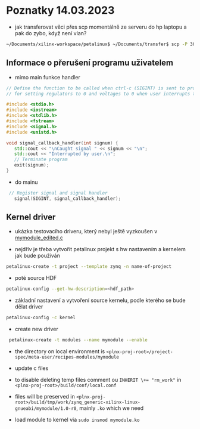 # Poznatky 14.03.2023

- jak transferovat věci přes scp momentálně ze serveru do hp laptopu a pak do zybo, když není vlan?

```bash
~/Documents/xilinx-workspace/petalinux$ ~/Documents/transfer$ scp -P 3033 petr@edhil.feld.cvut.cz:~/Documents/xilinx-workspace/vitis-workspace/dp/zybo-register_system/Hardware/package/sd_card/{\BOOT.BIN,binary_container_1.xclbin,image.ub,zybo-register\} .
```

## Informace o přerušení programu uživatelem

- mimo main funkce handler

```c++
// Define the function to be called when ctrl-c (SIGINT) is sent to process
// for setting regulators to 0 and voltages to 0 when user interrupts the program

#include <stdio.h>
#include <iostream>
#include <stdlib.h>
#include <fstream>
#include <signal.h>
#include <unistd.h>

void signal_callback_handler(int signum) {
   std::cout << "\nCaught signal " << signum << "\n";
   std::cout << "Interrupted by user.\n";
   // Terminate program
   exit(signum);
}

```

- do mainu

```c++
 // Register signal and signal handler
   signal(SIGINT, signal_callback_handler);
```

## Kernel driver

- ukázka testovacího driveru, který nebyl ještě vyzkoušen v [mymodule_edited.c](./code/20230314/mymodule_edited.c)

- nejdřív je třeba vytvořit petalinux projekt s hw nastavením a kernelem jak bude používán

```bash
petalinux-create -t project --template zynq -n name-of-project
```

- poté source HDF

```bash
petalinux-config --get-hw-description=<hdf_path>
```

- základní nastavení a vytvoření source kernelu, podle kterého se bude dělat driver

```bash
petalinux-config -c kernel
```

- create new driver

```bash
 petalinux-create -t modules --name mymodule --enable
```

- the directory on local environment is `<plnx-proj-root>/project-spec/meta-user/recipes-modules/mymodule`
- update c files
- to disable deleting temp files comment ou `INHERIT \+= "rm_work"` in `<plnx-proj-root>/build/conf/local.conf`
- files will be preserved in `<plnx-proj-root>/build/tmp/work/zynq_generic-xilinx-linux-gnueabi/mymodule/1.0-r0`, mainly `.ko` which we need

- load module to kernel via `sudo insmod mymodule.ko`
